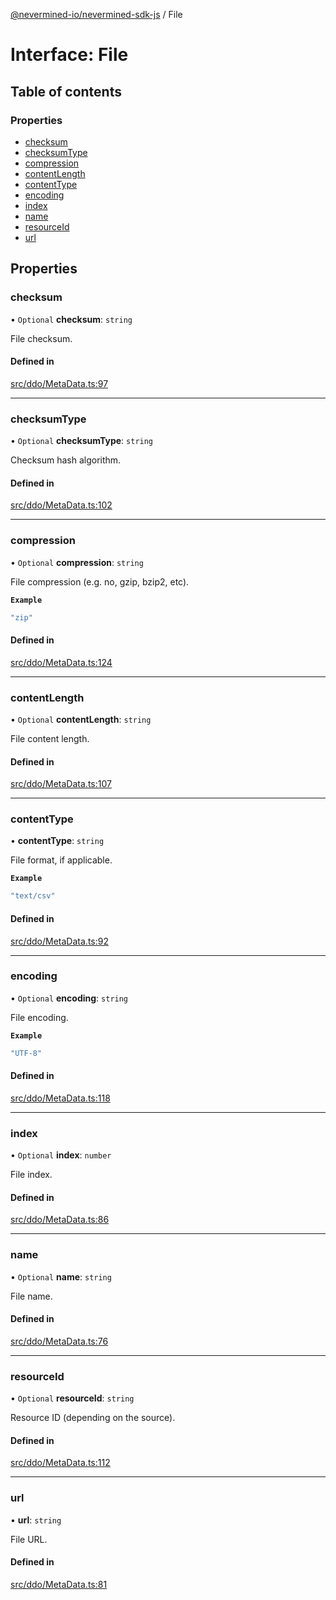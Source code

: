 [@nevermined-io/nevermined-sdk-js](../code-reference.md) / File

# Interface: File

## Table of contents

### Properties

- [checksum](File.md#checksum)
- [checksumType](File.md#checksumtype)
- [compression](File.md#compression)
- [contentLength](File.md#contentlength)
- [contentType](File.md#contenttype)
- [encoding](File.md#encoding)
- [index](File.md#index)
- [name](File.md#name)
- [resourceId](File.md#resourceid)
- [url](File.md#url)

## Properties

### checksum

• `Optional` **checksum**: `string`

File checksum.

#### Defined in

[src/ddo/MetaData.ts:97](https://github.com/nevermined-io/sdk-js/blob/6f83096/src/ddo/MetaData.ts#L97)

___

### checksumType

• `Optional` **checksumType**: `string`

Checksum hash algorithm.

#### Defined in

[src/ddo/MetaData.ts:102](https://github.com/nevermined-io/sdk-js/blob/6f83096/src/ddo/MetaData.ts#L102)

___

### compression

• `Optional` **compression**: `string`

File compression (e.g. no, gzip, bzip2, etc).

**`Example`**

```ts
"zip"
```

#### Defined in

[src/ddo/MetaData.ts:124](https://github.com/nevermined-io/sdk-js/blob/6f83096/src/ddo/MetaData.ts#L124)

___

### contentLength

• `Optional` **contentLength**: `string`

File content length.

#### Defined in

[src/ddo/MetaData.ts:107](https://github.com/nevermined-io/sdk-js/blob/6f83096/src/ddo/MetaData.ts#L107)

___

### contentType

• **contentType**: `string`

File format, if applicable.

**`Example`**

```ts
"text/csv"
```

#### Defined in

[src/ddo/MetaData.ts:92](https://github.com/nevermined-io/sdk-js/blob/6f83096/src/ddo/MetaData.ts#L92)

___

### encoding

• `Optional` **encoding**: `string`

File encoding.

**`Example`**

```ts
"UTF-8"
```

#### Defined in

[src/ddo/MetaData.ts:118](https://github.com/nevermined-io/sdk-js/blob/6f83096/src/ddo/MetaData.ts#L118)

___

### index

• `Optional` **index**: `number`

File index.

#### Defined in

[src/ddo/MetaData.ts:86](https://github.com/nevermined-io/sdk-js/blob/6f83096/src/ddo/MetaData.ts#L86)

___

### name

• `Optional` **name**: `string`

File name.

#### Defined in

[src/ddo/MetaData.ts:76](https://github.com/nevermined-io/sdk-js/blob/6f83096/src/ddo/MetaData.ts#L76)

___

### resourceId

• `Optional` **resourceId**: `string`

Resource ID (depending on the source).

#### Defined in

[src/ddo/MetaData.ts:112](https://github.com/nevermined-io/sdk-js/blob/6f83096/src/ddo/MetaData.ts#L112)

___

### url

• **url**: `string`

File URL.

#### Defined in

[src/ddo/MetaData.ts:81](https://github.com/nevermined-io/sdk-js/blob/6f83096/src/ddo/MetaData.ts#L81)
